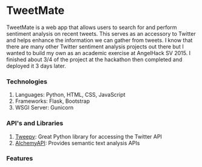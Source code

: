 # TweetMate
TweetMate is a web app that allows users to search for and perform sentiment analysis on recent tweets. This serves as an accessory to Twitter and helps enhance the information we can gather from tweets. I know that there are many other Twitter sentiment analysis projects out there but I wanted to build my own as an academic exercise at AngelHack SV 2015. I finished about 3/4 of the project at the hackathon then completed and deployed it 3 days later.

### Technologies
1. Languages: Python, HTML, CSS, JavaScript
2. Frameworks: Flask, Bootstrap
3. WSGI Server: Gunicorn

### API's and Libraries
1. [Tweepy](http://www.tweepy.org/): Great Python library for accessing the Twitter API
2. [AlchemyAPI](http://www.alchemyapi.com/): Provides semantic text analysis APIs

### Features
